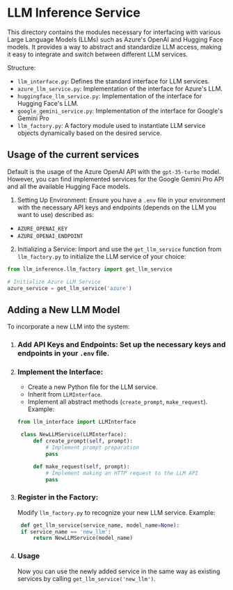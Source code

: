 # LLM Inference Service

This directory contains the modules necessary for interfacing with various Large Language Models (LLMs) such as Azure's OpenAI and Hugging Face models. It provides a way to abstract and standardize LLM access, making it easy to integrate and switch between different LLM services.

Structure:

- `llm_interface.py`: Defines the standard interface for LLM services.
- `azure_llm_service.py`: Implementation of the interface for Azure's LLM.
- `huggingface_llm_service.py`: Implementation of the interface for Hugging Face's LLM.
- `google_gemini_service.py`: Implementation of the interface for Google's Gemini Pro
- `llm_factory.py`: A factory module used to instantiate LLM service objects dynamically based on the desired service.

## Usage of the current services

Default is the usage of the Azure OpenAI API with the `gpt-35-turbo` model. However, you can find implemented services for the Google Gemini Pro API and all the available Hugging Face models.

1. Setting Up Environment:
   Ensure you have a `.env` file in your environment with the necessary API keys and endpoints (depends on the LLM you want to use) described as:

- `AZURE_OPENAI_KEY`
- `AZURE_OPENAI_ENDPOINT`

2. Initializing a Service:
   Import and use the `get_llm_service` function from `llm_factory.py` to initialize the LLM service of your choice:

```python
from llm_inference.llm_factory import get_llm_service

# Initialize Azure LLM Service
azure_service = get_llm_service('azure')
```

## Adding a New LLM Model

To incorporate a new LLM into the system:

1. ### Add API Keys and Endpoints: Set up the necessary keys and endpoints in your `.env` file.

2. ### Implement the Interface:

   - Create a new Python file for the LLM service.
   - Inherit from `LLMInterface`.
   - Implement all abstract methods (`create_prompt`, `make_request`).
     Example:

   ```python
   from llm_interface import LLMInterface

    class NewLLMService(LLMInterface):
        def create_prompt(self, prompt):
            # Implement prompt preparation
            pass

        def make_request(self, prompt):
            # Implement making an HTTP request to the LLM API
            pass
   ```

3. ### Register in the Factory:

   Modify `llm_factory.py` to recognize your new LLM service.
   Example:

   ```python
    def get_llm_service(service_name, model_name=None):
    if service_name == 'new_llm':
        return NewLLMService(model_name)
   ```

4. ### Usage
   Now you can use the newly added service in the same way as existing services by calling `get_llm_service('new_llm')`.
